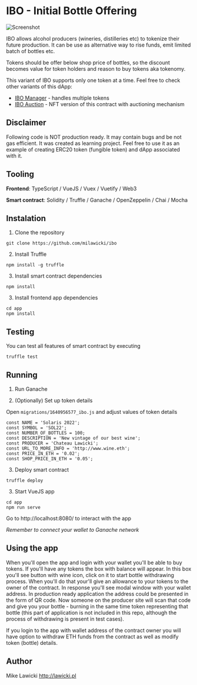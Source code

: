 # IBO - Initial Bottle Offering

![Screenshot](https://user-images.githubusercontent.com/30719996/151841404-0f9838ec-762b-4512-ab18-859d41a7ef44.png)


IBO allows alcohol producers (wineries, distilleries etc) to tokenize their future production. It can be use as alternative way to rise funds, emit limited batch of bottles etc.

Tokens should be offer below shop price of bottles, so the discount becomes value for token holders and reason to buy tokens aka tokenomy.

This variant of IBO supports only one token at a time. Feel free to check other variants of this dApp:

* [IBO Manager](https://github.com/milawicki/ibo-manager) - handles multiple tokens
* [IBO Auction](https://github.com/milawicki/ibo-nft-auction) - NFT version of this contract with auctioning mechanism

## Disclaimer

Following code is NOT production ready. It may contain bugs and be not gas efficient. It was created as learning project. Feel free to use it as an example of creating ERC20 token (fungible token) and dApp associated with it.


## Tooling
**Frontend**: TypeScript / VueJS / Vuex / Vuetify / Web3

**Smart contract**: Solidity / Truffle / Ganache / OpenZeppelin / Chai / Mocha

## Instalation

1. Clone the repository

```
git clone https://github.com/milawicki/ibo
```

2. Install Truffle
```
npm install -g truffle
```

3. Install smart contract dependencies
```
npm install
```

3. Install frontend app dependencies
```
cd app
npm install
```

## Testing
You can test all features of smart contract by executing
```
truffle test
```

## Running

1. Run Ganache

2. (Optionally) Set up token details

Open `migrations/1640956577_ibo.js` and adjust values of token details
```
const NAME = 'Solaris 2022';
const SYMBOL = 'SOL22';
const NUMBER_OF_BOTTLES = 100;
const DESCRIPTION = 'New vintage of our best wine';
const PRODUCER = 'Chateau Lawicki';
const URL_TO_MORE_INFO = 'http://www.wine.eth';
const PRICE_IN_ETH = '0.02';
const SHOP_PRICE_IN_ETH = '0.05';
```

3. Deploy smart contract
```
truffle deploy
```

3. Start VueJS app
```
cd app
npm run serve
```

Go to http://localhost:8080/ to interact with the app

*Remember to connect your wallet to Ganache network*

## Using the app

When you'll open the app and login with your wallet you'll be able to buy tokens. If you'll have any tokens the box with balance will appear. In this box you'll see button with wine icon, click on it to start bottle withdrawing process. When you'll do that your'll give an allowance to your tokens to the owner of the contract. In response you'll see modal window with your wallet address. In production ready application the address could be presented in the form of QR code. Now someone on the producer site will scan that code and give you your bottle - burning in the same time token representing that bottle (this part of application is not included in this repo, although the process of withdrawing is present in test cases).

If you login to the app with wallet address of the contract owner you will have option to withdraw ETH funds from the contract as well as modify token (bottle) details.

## Author
Mike Lawicki http://lawicki.pl
